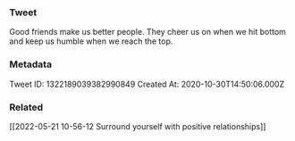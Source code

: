 ### Tweet
Good friends make us better people. They cheer us on when we hit bottom and keep us humble when we reach the top.

### Metadata
Tweet ID: 1322189039382990849
Created At: 2020-10-30T14:50:06.000Z

### Related
[[2022-05-21 10-56-12 Surround yourself with positive relationships]]


